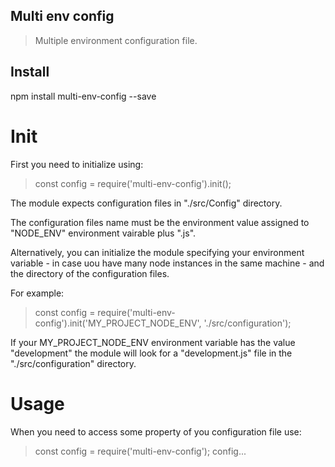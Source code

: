 ## Multi env config

> Multiple environment configuration file.

## Install

npm install multi-env-config --save


# Init

First you need to initialize using:

> const config = require('multi-env-config').init();

The module expects configuration files in "./src/Config" directory.

The configuration files name must be the environment value assigned to "NODE_ENV" environment vairable plus ".js".

Alternatively, you can initialize the module specifying your environment variable - in case uou have many node instances in the same machine - and the directory of the configuration files.

For example:

> const config = require('multi-env-config').init('MY_PROJECT_NODE_ENV', './src/configuration');

If your MY_PROJECT_NODE_ENV environment variable has the value "development" the module will look for a "development.js" file in the "./src/configuration" directory.


# Usage

When you need to access some property of you configuration file use:

> const config = require('multi-env-config');
> config...
